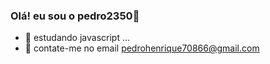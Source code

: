 ### Olá! eu sou o pedro2350👋



- 🌱 estudando javascript ...
-  💬 contate-me no email pedrohenrique70866@gmail.com

